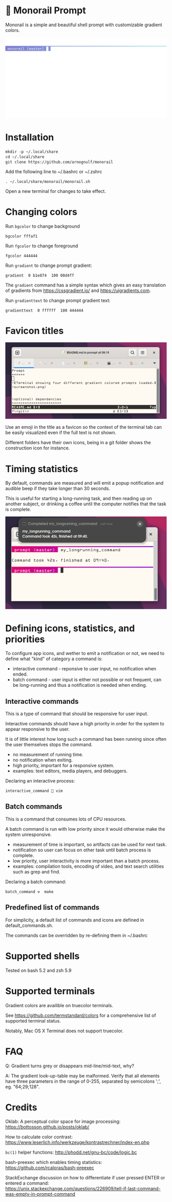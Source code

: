 🚝 Monorail Prompt
==================

Monorail is a simple and beautiful shell prompt with customizable gradient colors.

![Animation showing changing gradient in monorail_gradient by selecting them in fzf with preview. Aftwards, two colors are entered manually to create a gradient](images/animation.gif)


Installation
============

```
mkdir -p ~/.local/share
cd ~/.local/share
git clone https://github.com/arnognulf/monorail

```

Add the following line to ~/.bashrc or ~/.zshrc

```
. ~/.local/share/monorail/monorail.sh
```

Open a new terminal for changes to take effect.

Changing colors
===============
Run `bgcolor` to change background
```
bgcolor fffaf1
```

Run `fgcolor` to change foreground
```
fgcolor 444444
```

Run `gradient` to change prompt gradient:
```
gradient  0 b1e874  100 00d4ff
```
The `gradient` command has a simple syntax which gives an easy translation of gradients from https://cssgradient.io/ and https://uigradients.com.

Run `gradienttext` to change prompt gradient text:
```
gradienttext  0 ffffff  100 444444
```


Favicon titles
==============
![Multiple tabs where each tab has their own emoji icon](images/favicons.png)

Use an emoji in the title as a favicon so the context of the terminal tab can be easily visualized even if the full text is not shown.


Different folders have their own icons, being in a git folder shows the construction icon for instance.

Timing statistics
=================

By default, commands are measured and will emit a popup notification and audible beep if they take longer than 30 seconds.


This is useful for starting a long-running task, and then reading up on another subject, or drinking a coffee until the computer notifies that the task is complete.



![Long running command finished with statistics, and popup visible](images/timing.png)

Defining icons, statistics, and priorities
==========================================

To configure app icons, and wether to emit a notification or not, we need to define what "kind" of category a command is:

* interactive command - reponsive to user input, no notification when ended.
* batch command - user input is either not possible or not frequent, can be long-running and thus a notification is needed when ending.

Interactive commands
--------------------
This is a type of command that should be responsive for user input.



Interactive commands should have a high priority in order for the system to appear responsive to the user.


It is of little interest how long such a command has been running since often the user themselves stops the command.

* no measurement of running time.
* no notification when exiting.
* high priority, important for a responsive system.
* examples: text editors, media players, and debuggers.


Declaring an interactive process:

```
interactive_command 📝 vim
```

Batch commands
--------------
This is a command that consumes lots of CPU resources.



A batch command is run with low priority since it would otherwise make the system unresponsive.


* measurement of time is important, so artifacts can be used for next task.
* notification so user can focus on other task until batch process is complete.
* low priority, user interactivity is more important than a batch process.
* examples: compilation tools, encoding of video, and text search utilities such as grep and find.


Declaring a batch command:

```
batch_command ⚒️  make
```

Predefined list of commands
---------------------------
For simplicity, a default list of commands and icons are defined in default_commands.sh.


The commands can be overridden by re-defining them in ~/.bashrc


Supported shells
================
Tested on bash 5.2 and zsh 5.9

Supported terminals
===================
Gradient colors are availible on truecolor terminals.


See https://github.com/termstandard/colors for a comprehensive list of supported terminal status.


Notably, Mac OS X Terminal does not support truecolor.


FAQ
===
Q: Gradient turns grey or disappears mid-line/mid-text, why?


A: The gradient look-up-table may be malformed. Verify that all elements have three parameters in the range of 0-255, separated by semicolons ';', eg. "64;29;128".

Credits
=======
Oklab: A perceptual color space for image processing: https://bottosson.github.io/posts/oklab/

How to calculate color contrast: https://www.leserlich.info/werkzeuge/kontrastrechner/index-en.php


`bc(1)` helper functions: http://phodd.net/gnu-bc/code/logic.bc


bash-preexec which enables timing statistics: https://github.com/rcaloras/bash-preexec


StackExchange discussion on how to differentiate if user pressed ENTER or entered a command: https://unix.stackexchange.com/questions/226909/tell-if-last-command-was-empty-in-prompt-command


